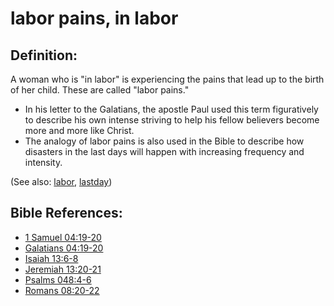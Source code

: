 # labor pains, in labor #

## Definition: ##

A woman who is "in labor" is experiencing the pains that lead up to the birth of her child. These are called "labor pains."

* In his letter to the Galatians, the apostle Paul used this term figuratively to describe his own intense striving to help his fellow believers become more and more like Christ.
* The analogy of labor pains is also used in the Bible to describe how disasters in the last days will happen with increasing frequency and intensity.

(See also: [labor](../other/labor.md), [lastday](../kt/lastday.md))

## Bible References: ##

* [1 Samuel 04:19-20](https://door43.org/en/bible/notes/1sa/04/19)
* [Galatians 04:19-20](https://door43.org/en/bible/notes/gal/04/19)
* [Isaiah 13:6-8](https://door43.org/en/bible/notes/isa/13/06)
* [Jeremiah 13:20-21](https://door43.org/en/bible/notes/jer/13/20)
* [Psalms 048:4-6](https://door43.org/en/bible/notes/psa/048/004)
* [Romans 08:20-22](https://door43.org/en/bible/notes/rom/08/20)

